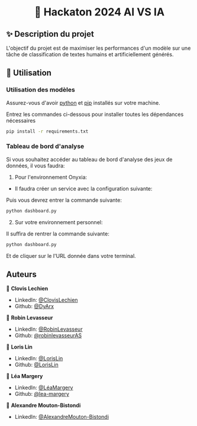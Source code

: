<h1 align="center">🤖 Hackaton 2024 AI VS IA</h1>

## ✨ Description du projet

L'objectif du projet est de maximiser les performances d'un modèle sur une tâche de classification de textes humains et artificiellement générés.

## 🚀 Utilisation

### Utilisation des modèles

Assurez-vous d'avoir [python](https://docs.python.org/3/index.html) et [pip](https://pip.pypa.io/en/stable/index.html) installés sur votre machine.

Entrez les commandes ci-dessous pour installer toutes les dépendances nécessaires

```sh
pip install -r requirements.txt
```

### Tableau de bord d'analyse
Si vous souhaitez accéder au tableau de bord d'analyse des jeux de données, il vous faudra:

1. Pour l'environnement Onyxia:

- Il faudra créer un service avec la configuration suivante:

Puis vous devrez entrer la commande suivante:

```sh
python dashboard.py
```



2. Sur votre environnement personnel:

Il suffira de rentrer la commande suivante:

```sh
python dashboard.py
```

Et de cliquer sur le l'URL donnée dans votre terminal.

## Auteurs

👤 **Clovis Lechien**

- LinkedIn: [@ClovisLechien](https://www.linkedin.com/in/clovis-febvre-lechien/)
- Github: [@DyArx](https://github.com/ClovisDyArx)

👤 **Robin Levasseur**

- LinkedIn: [@RobinLevasseur](https://www.linkedin.com/in/robin-levasseur-932118243/)
- Github: [@robinlevasseurAS](https://github.com/robinlevasseurAS)

👤 **Loris Lin**

- LinkedIn: [@LorisLin](https://www.linkedin.com/in/loris-lin-577655267/)
- Github: [@LorisLin](https://github.com/LorisLin)

👤 **Léa Margery**

- LinkedIn: [@LéaMargery](https://www.linkedin.com/in/léa-margery/)
- Github: [@lea-margery](https://github.com/lea-margery)

👤 **Alexandre Mouton-Bistondi**

- LinkedIn: [@AlexandreMouton-Bistondi](https://www.linkedin.com/in/alexandre-mouton-bistondi-1099a927b)